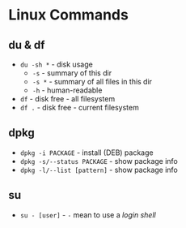 # Linux Commands

## du & df
- `du -sh *` - disk usage
  - `-s` - summary of this dir
  - `-s *` - summary of all files in this dir
  - `-h` - human-readable
- `df` - disk free - all filesystem
- `df .` - disk free - current filesystem

## dpkg
- `dpkg -i PACKAGE` - install (DEB) package
- `dpkg -s/--status PACKAGE` - show package info
- `dpkg -l/--list [pattern]` - show package info

## su
- `su - [user]` - `-` mean to use a _login shell_